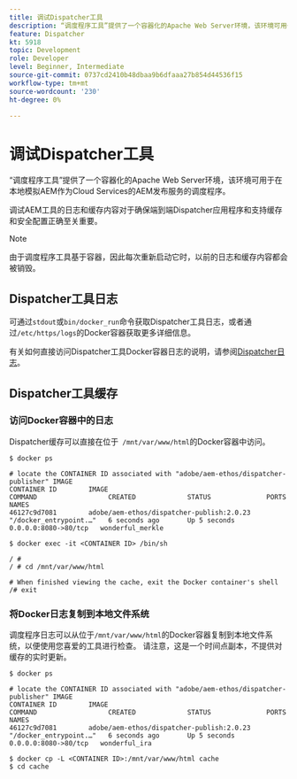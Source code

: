 ```yaml
---
title: 调试Dispatcher工具
description: “调度程序工具”提供了一个容器化的Apache Web Server环境，该环境可用于在本地模拟AEM作为Cloud Services的AEM发布服务的调度程序。 调试AEM工具的日志和缓存内容对于确保端到端Dispatcher应用程序和支持缓存和安全配置正确至关重要。
feature: Dispatcher
kt: 5918
topic: Development
role: Developer
level: Beginner, Intermediate
source-git-commit: 0737cd2410b48dbaa9b6dfaaa27b854d44536f15
workflow-type: tm+mt
source-wordcount: '230'
ht-degree: 0%

---
```



# 调试Dispatcher工具

“调度程序工具”提供了一个容器化的Apache Web Server环境，该环境可用于在本地模拟AEM作为Cloud Services的AEM发布服务的调度程序。

调试AEM工具的日志和缓存内容对于确保端到端Dispatcher应用程序和支持缓存和安全配置正确至关重要。

>[!NOTE]
>
>由于调度程序工具基于容器，因此每次重新启动它时，以前的日志和缓存内容都会被销毁。

## Dispatcher工具日志

可通过`stdout`或`bin/docker_run`命令获取Dispatcher工具日志，或者通过`/etc/https/logs`的Docker容器获取更多详细信息。

有关如何直接访问Dispatcher工具Docker容器日志的说明，请参阅[Dispatcher日志](./logs.md#dispatcher-logs)。

## Dispatcher工具缓存

### 访问Docker容器中的日志

Dispatcher缓存可以直接在位于` /mnt/var/www/html`的Docker容器中访问。

```shell
$ docker ps

# locate the CONTAINER ID associated with "adobe/aem-ethos/dispatcher-publisher" IMAGE
CONTAINER ID        IMAGE                                       COMMAND                  CREATED             STATUS              PORTS                  NAMES
46127c9d7081        adobe/aem-ethos/dispatcher-publish:2.0.23   "/docker_entrypoint.…"   6 seconds ago       Up 5 seconds        0.0.0.0:8080->80/tcp   wonderful_merkle

$ docker exec -it <CONTAINER ID> /bin/sh

/ # 
/ # cd /mnt/var/www/html

# When finished viewing the cache, exit the Docker container's shell
/# exit
```

### 将Docker日志复制到本地文件系统

调度程序日志可以从位于`/mnt/var/www/html`的Docker容器复制到本地文件系统，以便使用您喜爱的工具进行检查。 请注意，这是一个时间点副本，不提供对缓存的实时更新。

```shell
$ docker ps

# locate the CONTAINER ID associated with "adobe/aem-ethos/dispatcher-publisher" IMAGE
CONTAINER ID        IMAGE                                       COMMAND                  CREATED             STATUS              PORTS                  NAMES
46127c9d7081        adobe/aem-ethos/dispatcher-publish:2.0.23   "/docker_entrypoint.…"   6 seconds ago       Up 5 seconds        0.0.0.0:8080->80/tcp   wonderful_ira

$ docker cp -L <CONTAINER ID>:/mnt/var/www/html cache 
$ cd cache
```

